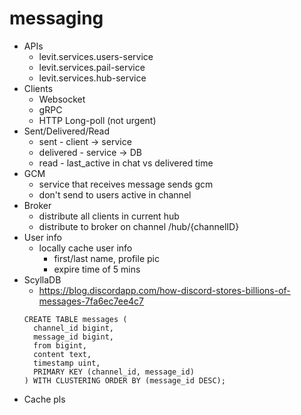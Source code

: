 messaging
=========

- APIs
    - levit.services.users-service
    - levit.services.pail-service
    - levit.services.hub-service
- Clients
    - Websocket
    - gRPC
    - HTTP Long-poll (not urgent)
- Sent/Delivered/Read
    - sent - client -> service
    - delivered - service -> DB
    - read - last_active in chat vs delivered time
- GCM
    - service that receives message sends gcm
    - don't send to users active in channel
- Broker
    - distribute all clients in current hub
    - distribute to broker on channel /hub/{channelID}
- User info
    - locally cache user info
        - first/last name, profile pic
        - expire time of 5 mins
- ScyllaDB
    - https://blog.discordapp.com/how-discord-stores-billions-of-messages-7fa6ec7ee4c7
    ```cql
    CREATE TABLE messages (
      channel_id bigint,
      message_id bigint,
      from bigint,
      content text,
      timestamp uint,
      PRIMARY KEY (channel_id, message_id)
    ) WITH CLUSTERING ORDER BY (message_id DESC);
    ```
- Cache pls